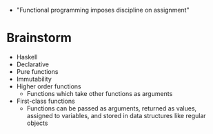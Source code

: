 - "Functional programming imposes discipline on assignment"
# Brainstorm
- Haskell
- Declarative
- Pure functions
- Immutability
- Higher order functions
	- Functions which take other functions as arguments
- First-class functions
	- Functions can be passed as arguments, returned as values, assigned to variables, and stored in data structures like regular objects